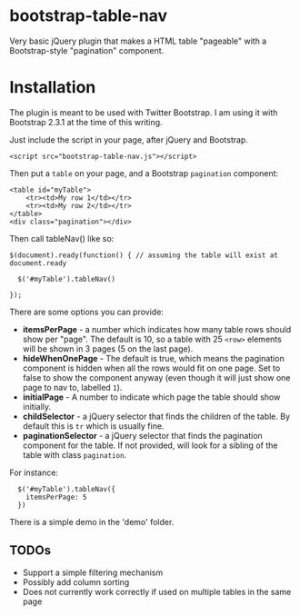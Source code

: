 bootstrap-table-nav
===================

Very basic jQuery plugin that makes a HTML table "pageable" with a Bootstrap-style "pagination" component.

# Installation

The plugin is meant to be used with Twitter Bootstrap. I am using it with Bootstrap 2.3.1 at the time of this writing.

Just include the script in your page, after jQuery and Bootstrap.

```
<script src="bootstrap-table-nav.js"></script>
```

Then put a `table` on your page, and a Bootstrap `pagination` component:
```
<table id="myTable">
	<tr><td>My row 1</td></tr>
	<tr><td>My row 2</td></tr>
</table>
<div class="pagination"></div>
```

Then call tableNav() like so:
```
$(document).ready(function() { // assuming the table will exist at document.ready

  $('#myTable').tableNav()

});
```

There are some options you can provide:
* **itemsPerPage** - a number which indicates how many table rows should show per "page". The default is 10, so a table with 25 `<row>` elements will be shown in 3 pages (5 on the last page).
* **hideWhenOnePage** - The default is true, which means the pagination component is hidden when all the rows would fit on one page. Set to false to show the component anyway (even though it will just show one page to nav to, labelled `1`).
* **initialPage** - A number to indicate which page the table should show initially.
* **childSelector** - a jQuery selector that finds the children of the table. By default this is `tr` which is usually fine.
* **paginationSelector** - a jQuery selector that finds the pagination component for the table. If not provided, will look for a sibling of the table with class `pagination`.

For instance:
```
  $('#myTable').tableNav({
  	itemsPerPage: 5
  })
```
There is a simple demo in the 'demo' folder.

## TODOs

* Support a simple filtering mechanism
* Possibly add column sorting
* Does not currently work correctly if used on multiple tables in the same page
